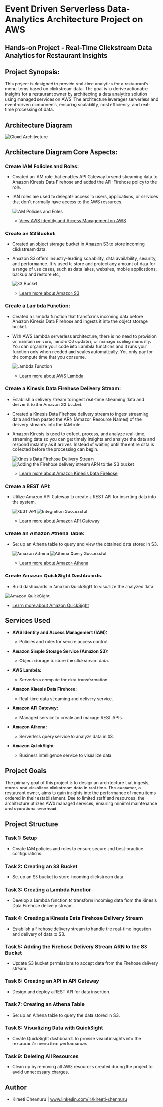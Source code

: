# **Event Driven Serverless Data-Analytics Architecture Project on AWS**


## Hands-on Project - **Real-Time Clickstream Data Analytics for Restaurant Insights**

## Project Synopsis:

This project is designed to provide real-time analytics for a restaurant's menu items based on clickstream data. The goal is to derive actionable insights for a restaurant owner by architecting a data analytics solution using managed services on AWS. The architecture leverages serverless and event-driven components, ensuring scalability, cost efficiency, and real-time processing of data.

## Architecture Diagram

![Cloud Architecture](https://github.com/KireetiChennuru/Event-Driven-Serverless-Data-Analytics-Architecture/blob/main/Project_Files/Cloud%20Architecture.jpeg)

## Architecture Diagram Core Aspects:

### Create IAM Policies and Roles:
- Created an IAM role that enables API Gateway to send streaming data to Amazon Kinesis Data Firehose and added the API-Firehose policy to the role.
- IAM roles are used to delegate access to users, applications, or services that don't normally have access to the AWS resources.
  
  ![IAM Policies and Roles](https://github.com/KireetiChennuru/Event-Driven-Serverless-Data-Analytics-Architecture/blob/main/Project_Files/Creating%20custom%20IAM%20policies.jpg)
  - [View AWS Identity and Access Management on AWS](https://aws.amazon.com/iam/)

### Create an S3 Bucket:
- Created an object storage bucket in Amazon S3 to store incoming clickstream data.
- Amazon S3 offers industry-leading scalability, data availability, security, and performance. It is used to store and protect any amount of data for a range of use cases, such as data lakes, websites, mobile applications, backup and restore etc,
  
  ![S3 Bucket](https://github.com/KireetiChennuru/Event-Driven-Serverless-Data-Analytics-Architecture/blob/main/Project_Files/Creating%20an%20S3%20bucket.jpg)
  - [Learn more about Amazon S3](https://aws.amazon.com/s3/)

### Create a Lambda Function:
- Created a Lambda function that transforms incoming data before Amazon Kinesis Data Firehose and ingests it into the object storage bucket.
- With AWS Lambda serverless architecture, there is no need to provision or maintain servers, handle OS updates, or manage scaling manually. You can organize your code into Lambda functions and it runs your function only when needed and scales automatically. You only pay for the compute time that you consume.
  
  ![Lambda Function](https://github.com/KireetiChennuru/Event-Driven-Serverless-Data-Analytics-Architecture/blob/main/Project_Files/Creating%20a%20Lambda%20function.jpg)
  - [Learn more about AWS Lambda](https://aws.amazon.com/lambda/)

### Create a Kinesis Data Firehose Delivery Stream:
- Establish a delivery stream to ingest real-time streaming data and deliver it to the Amazon S3 bucket.
- Created a Kinesis Data Firehose delivery stream to ingest streaming data and then pasted the ARN (Amazon Resource Names) of the delivery stream’s into the IAM role.
- Amazon Kinesis is used to collect, process, and analyze real-time, streaming data so you can get timely insights and analyze the data and respond instantly as it arrives, Instead of waiting until the entire data is collected before the processing can begin.
  
  ![Kinesis Data Firehose Delivery Stream](https://github.com/KireetiChennuru/Event-Driven-Serverless-Data-Analytics-Architecture/blob/main/Project_Files/Creating%20a%20Kinesis%20Data%20Firehose%20delivery%20stream.jpg)
  ![Adding the Firehose delivery stream ARN to the S3 bucket](https://github.com/KireetiChennuru/Event-Driven-Serverless-Data-Analytics-Architecture/blob/main/Project_Files/Adding%20the%20Firehose%20delivery%20stream%20ARN%20to%20the%20S3%20bucket.jpg)
  - [Learn more about Amazon Kinesis Data Firehose](https://aws.amazon.com/kinesis/data-firehose/)

### Create a REST API:
- Utilize Amazon API Gateway to create a REST API for inserting data into the system.
  
  ![REST API](https://github.com/KireetiChennuru/Event-Driven-Serverless-Data-Analytics-Architecture/blob/main/Project_Files/Creating%20an%20API%20in%20API%20Gateway.jpg)
  ![Integration Successful](https://github.com/KireetiChennuru/Event-Driven-Serverless-Data-Analytics-Architecture/blob/main/Project_Files/Integration%20Request%20-%20Mapping%20Templates.jpg)
  - [Learn more about Amazon API Gateway](https://aws.amazon.com/api-gateway/)

### Create an Amazon Athena Table:
- Set up an Athena table to query and view the obtained data stored in S3.
  
  ![Amazon Athena](https://github.com/KireetiChennuru/Event-Driven-Serverless-Data-Analytics-Architecture/blob/main/Project_Files/Creating%20an%20Athena%20table.jpg)
  ![Athena Query Successful](https://github.com/KireetiChennuru/Event-Driven-Serverless-Data-Analytics-Architecture/blob/main/Project_Files/Athena%20Query%20Successful.jpg)
  - [Learn more about Amazon Athena](https://aws.amazon.com/athena/)

### Create Amazon QuickSight Dashboards:
- Build dashboards in Amazon QuickSight to visualize the analyzed data.
  
 ![Amazon QuickSight](https://github.com/KireetiChennuru/Event-Driven-Serverless-Data-Analytics-Architecture/blob/main/Project_Files/Quicksight%20Dashboard.jpg)
  - [Learn more about Amazon QuickSight](https://aws.amazon.com/quicksight/)

## Services Used

- **AWS Identity and Access Management (IAM):**
  - Policies and roles for secure access control.
  
- **Amazon Simple Storage Service (Amazon S3):**
  - Object storage to store the clickstream data.
  
- **AWS Lambda:**
  - Serverless compute for data transformation.
  
- **Amazon Kinesis Data Firehose:**
  - Real-time data streaming and delivery service.
  
- **Amazon API Gateway:**
  - Managed service to create and manage REST APIs.
  
- **Amazon Athena:**
  - Serverless query service to analyze data in S3.
  
- **Amazon QuickSight:**
  - Business intelligence service to visualize data.

## Project Goals

The primary goal of this project is to design an architecture that ingests, stores, and visualizes clickstream data in real time. The customer, a restaurant owner, aims to gain insights into the performance of menu items ordered in their establishment. Due to limited staff and resources, the architecture utilizes AWS managed services, ensuring minimal maintenance and operational overhead.

## Project Structure

### Task 1: Setup
- Create IAM policies and roles to ensure secure and best-practice configurations.

### Task 2: Creating an S3 Bucket
- Set up an S3 bucket to store incoming clickstream data.

### Task 3: Creating a Lambda Function
- Develop a Lambda function to transform incoming data from the Kinesis Data Firehose delivery stream.

### Task 4: Creating a Kinesis Data Firehose Delivery Stream
- Establish a Firehose delivery stream to handle the real-time ingestion and delivery of data to S3.

### Task 5: Adding the Firehose Delivery Stream ARN to the S3 Bucket
- Update S3 bucket permissions to accept data from the Firehose delivery stream.

### Task 6: Creating an API in API Gateway
- Design and deploy a REST API for data insertion.

### Task 7: Creating an Athena Table
- Set up an Athena table to query the data stored in S3.

### Task 8: Visualizing Data with QuickSight
- Create QuickSight dashboards to provide visual insights into the restaurant's menu item performance.

### Task 9: Deleting All Resources
- Clean up by removing all AWS resources created during the project to avoid unnecessary charges.




## Author

- Kireeti Chennuru | www.linkedin.com/in/kireeti-chennuru
